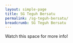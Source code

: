 ```yaml
---
layout: simple-page
title: SG Teguh Bersatu
permalink: /sg-teguh-bersatu/
breadcrumb: SG Teguh Bersatu
---
```


Watch this space for more info!

